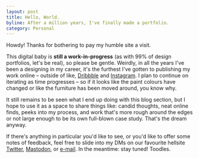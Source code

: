 ```yaml
---
layout: post
title: Hello, World.
byline: After a million years, I've finally made a portfolio.
category: Personal
---
```


Howdy! Thanks for bothering to pay my humble site a visit. 

This digital baby is <strong>still a work-in-progress</strong> (as with 99% of design portfolios, let's be real), so please be gentle. Weirdly, in all the years I've been a designing in my career, it's the furthest I've gotten to publishing my work online – outside of like, <a href="https://dribbble.com/ehyleong" class="inline-link" target="blank">Dribbble</a> and <a href="https://instagram.com/ehyleong" class="inline-link" target="blank">Instagram</a>. I plan to continue on iterating as time progresses – so if it looks like the paint colours have changed or like the furniture has been moved around, you know why.

It still remains to be seen what I end up doing with this blog section, but I hope to use it as a space to share things like: candid thoughts, neat online finds, peeks into my process, and work that's more rough around the edges or not large enough to be its own full-blown case study. That's the dream anyway. 

If there's anything in particular you'd like to see, or you'd like to offer some notes of feedback, feel free to slide into my DMs on our favourite hellsite <a href="https://twitter.com/ehyleong" class="inline-link" target="blank">Twitter</a>, <a href="https://https://mastodon.cloud/@ehyleong/" class="inline-link" target="blank">Mastodon</a>, or <a href="mailto:{{ site.email }}" class="inline-link">e-mail</a>. In the meantime: stay tuned! Toodles.